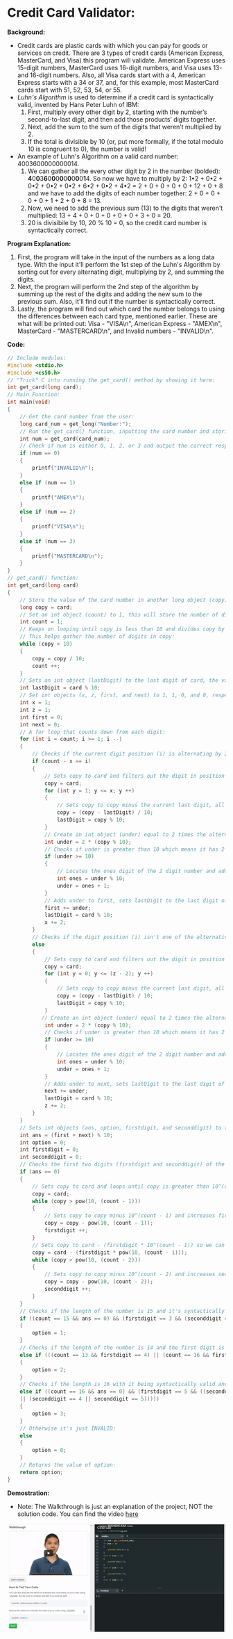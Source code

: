 # Credit Card Validator:
<strong>Background:</strong>
* Credit cards are plastic cards with which you can pay for goods or services on credit. There are 3 types of credit cards (American Express, MasterCard, and Visa) this program will validate. American Express uses 15-digit numbers, MasterCard uses 16-digit numbers, and Visa uses 13- and 16-digit numbers. Also, all Visa cards start with a 4, American Express starts with a 34 or 37, and, for this example, most MasterCard cards start with 51, 52, 53, 54, or 55.
* <em>Luhn's Algorithm</em> is used to determine if a credit card is syntactically valid, invented by Hans Peter Luhn of IBM:
  1. First, multiply every other digit by 2, starting with the number’s second-to-last digit, and then add those products’ digits together.
  2. Next, add the sum to the sum of the digits that weren’t multiplied by 2.
  3. If the total is divisible by 10 (or, put more formally, if the total modulo 10 is congruent to 0), the number is valid!
* An example of Luhn's Algorithm on a valid card number: 4003600000000014.
  1. We can gather all the every other digit by 2 in the number (bolded): <strong>4</strong>0<strong>0</strong>3<strong>6</strong>0<strong>0</strong>0<strong>0</strong>0<strong>0</strong>0<strong>0</strong>0<strong>1</strong>4. So now we have to multiply by 2: 1•2 + 0•2 + 0•2 + 0•2 + 0•2 + 6•2 + 0•2 + 4•2 = 2 + 0 + 0 + 0 + 0 + 12 + 0 + 8 and we have to add the digits of each number together: 2 + 0 + 0 + 0 + 0 + 1 + 2 + 0 + 8 = 13.
  2. Now, we need to add the previous sum (13) to the digits that weren't multiplied: 13 + 4 + 0 + 0 + 0 + 0 + 0 + 3 + 0 = 20.
  3. 20 is divisibile by 10, 20 % 10 = 0, so the credit card number is syntactically correct.
  
<strong>Program Explanation:</strong>
1. First, the program will take in the input of the numbers as a long data type. With the input it'll perform the 1st step of the Luhn's Algorithm by sorting out for every alternating digit, multiplying by 2, and summing the digits.
2. Next, the program will perform the 2nd step of the algorithm by summing up the rest of the digits and adding the new sum to the previous sum. Also, it'll find out if the number is syntactically correct.
3. Lastly, the program will find out which card the number belongs to using the differences between each card type, mentioned earlier. These are what will be printed out: Visa - "VISA\n", American Express - "AMEX\n", MasterCard - "MASTERCARD\n", and Invalid numbers - "INVALID\n".

<strong>Code:</strong>
```c
// Include modules:
#include <stdio.h>
#include <cs50.h>
// "Trick" C into running the get_card() method by showing it here:
int get_card(long card);
// Main Function:
int main(void)
{
    // Get the card number from the user:
    long card_num = get_long("Number:");
    // Run the get_card() function, inputting the card number and storing the output as an int object (num):
    int num = get_card(card_num);
    // Check if num is either 0, 1, 2, or 3 and output the correct response:
    if (num == 0)
    {
        printf("INVALID\n");
    } 
    else if (num == 1)
    {
        printf("AMEX\n");
    } 
    else if (num == 2)
    {
        printf("VISA\n");
    } 
    else if (num == 3)
    {
        printf("MASTERCARD\n");
    }
}
// get_card() function:
int get_card(long card)
{
    // Store the value of the card number in another long object (copy):
    long copy = card;
    // Set an int object (count) to 1, this will store the number of digits in copy:
    int count = 1;
    // Keeps on looping until copy is less than 10 and divides copy by 10, while adding 1 to count.
    // This helps gather the number of digits in copy:
    while (copy > 10)
    {
        copy = copy / 10;
        count ++;
    }
    // Sets an int object (lastDigit) to the last digit of card, the value of card % 10 (modulus 10):
    int lastDigit = card % 10;
    // Set int objects (x, z, first, and next) to 1, 1, 0, and 0, respectivley.
    int x = 1;
    int z = 1;
    int first = 0;
    int next = 0;
    // A for loop that counts down from each digit:
    for (int i = count; i >= 1; i --)
    {
        // Checks if the current digit position (i) is alternating by 2 from the last digit by if count - x equals i:
        if (count - x == i)
        {
            // Sets copy to card and filters out the digit in position i:
            copy = card;
            for (int y = 1; y <= x; y ++)
            {
                // Sets copy to copy minus the current last digit, all divided by 10. Also, set last digit to the copy modulus 10:
                copy = (copy - lastDigit) / 10;
                lastDigit = copy % 10;
            }
            // Create an int object (under) equal to 2 times the alternating digit (copy % 10):
            int under = 2 * (copy % 10);
            // Checks if under is greater than 10 which means it has 2 digits:
            if (under >= 10)
            {
                // Locates the ones digit of the 2 digit number and adds it to 1 since the highest 2 digit number is 18 (2 * 9):
                int ones = under % 10;
                under = ones + 1;
            }
            // Adds under to first, sets lastDigit to the last digit of card, and increases x by 2:
            first += under;
            lastDigit = card % 10;
            x += 2;
        } 
        // Checks if the digit position (i) isn't one of the alternating digits:
        else 
        {
            // Sets copy to card and filters out the digit in position i:
            copy = card;
            for (int y = 0; y <= (z - 2); y ++)
            {
                // Sets copy to copy minus the current last digit, all divided by 10. Also, set last digit to the copy modulus 10: 
                copy = (copy - lastDigit) / 10;
                lastDigit = copy % 10;
            }
           // Create an int object (under) equal to 2 times the alternating digit (copy % 10):
            int under = 2 * (copy % 10);
            // Checks if under is greater than 10 which means it has 2 digits:
            if (under >= 10)
            {
                // Locates the ones digit of the 2 digit number and adds it to 1 since the highest 2 digit number is 18 (2 * 9):
                int ones = under % 10;
                under = ones + 1;
            }
            // Adds under to next, sets lastDigit to the last digit of card, and increases z by 2: 
            next += under;
            lastDigit = card % 10;
            z += 2;
        }
    }
    // Sets int objects (ans, option, firstdigit, and seconddigit) to the last digit of first + next, 0, 0, and 0, respectivley:
    int ans = (first + next) % 10;
    int option = 0;
    int firstdigit = 0;
    int seconddigit = 0;
    // Checks the first two digits (firstdigit and seconddigit) of the card number, so it can be identified as American Express, Visa, or MasterCard:
    if (ans == 0)
    {
        // Sets copy to card and loops until copy is greater than 10^(count - 1):
        copy = card;
        while (copy > pow(10, (count - 1)))
        {
            // Sets copy to copy minus 10^(count - 1) and increases firstdigit by 1:
            copy = copy - pow(10, (count - 1));
            firstdigit ++;
        }
        // Sets copy to card - (firstdigit * 10^(count - 1)) so we can figure out the second digit. Loops until copy is greater than 10^(count - 2):
        copy = card - (firstdigit * pow(10, (count - 1)));
        while (copy > pow(10, (count - 2)))
        {
            // Sets copy to copy minus 10^(count - 2) and increases seconddigit by 1:
            copy = copy - pow(10, (count - 2));
            seconddigit ++;
        }
    }
    // Checks if the length of the number is 15 and it's syntactically valid and if the first digit is 3 and if either the second digit is 7 or 4 (AMEX):
    if ((count == 15 && ans == 0) && (firstdigit == 3 && (seconddigit == 7 || seconddigit == 4)))
    {
        option = 1;
    } 
    // Checks if the length of the number is 14 and the first digit is 4 or if the length is 16 and the first digit is 4 with it being syntactically valid (VISA):
    else if (((count == 13 && firstdigit == 4) || (count == 16 && firstdigit == 4)) && ans == 0)
    {
        option = 2;
    } 
    // Checks if the length is 16 with it being syntactically valid and the first digit being 5 with the second digit being either 1, 2, 3, 4, or 5 (MASTERCARD):
    else if ((count == 16 && ans == 0) && (firstdigit == 5 && ((seconddigit == 1 || seconddigit == 2) || (seconddigit == 3 
    || (seconddigit == 4 || seconddigit == 5)))))
    {
        option = 3;
    } 
    // Otherwise it's just INVALID:
    else 
    {
        option = 0;
    }
    // Returns the value of option:
    return option;
}
```
<strong>Demostration:</strong>
* Note: The Walkthrough is just an explanation of the project, NOT the solution code. You can find the video [here](https://youtu.be/dF7wNjsRBjI)

![1](https://github.com/BOLTZZ/C/blob/master/Images%20and%20Gifs/credit%20card%20verifier.gif)

